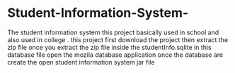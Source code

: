 # Student-Information-System-
The student information system this project basically used in school and also used in college . this project first download the project then extract the zip file once you extract the zip file inside the studentInfo.sqlite in this database file open the mozila database application once the database are create the open student information system jar file  
